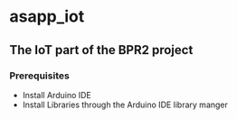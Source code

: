# asapp_iot
## The IoT part of the BPR2 project

### Prerequisites
- Install Arduino IDE
- Install Libraries through the Arduino IDE library manger
